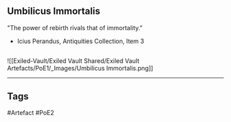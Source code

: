 ## Umbilicus Immortalis
"The power of rebirth rivals that of immortality."
- Icius Perandus, Antiquities Collection, Item 3
##
![[Exiled-Vault/Exiled Vault Shared/Exiled Vault Artefacts/PoE1/_Images/Umbilicus Immortalis.png]]

---
## Tags
#Artefact
#PoE2